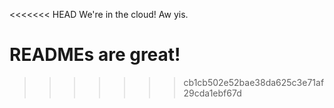 
<<<<<<< HEAD
We're in the cloud! Aw yis. 

READMEs are great!
=======
>>>>>>> cb1cb502e52bae38da625c3e71af29cda1ebf67d
